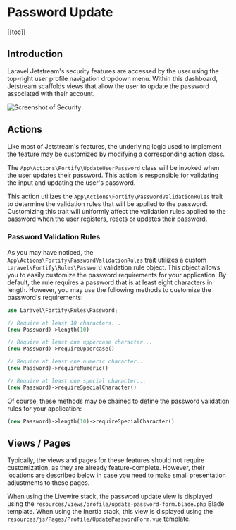 # Password Update

[[toc]]

## Introduction

Laravel Jetstream's security features are accessed by the user using the top-right user profile navigation dropdown menu. Within this dashboard, Jetstream scaffolds views that allow the user to update the password associated with their account.

![Screenshot of Security](/img/security.png)

## Actions

Like most of Jetstream's features, the underlying logic used to implement the feature may be customized by modifying a corresponding action class.

The `App\Actions\Fortify\UpdateUserPassword` class will be invoked when the user updates their password. This action is responsible for validating the input and updating the user's password.

This action utilizes the `App\Actions\Fortify\PasswordValidationRules` trait to determine the validation rules that will be applied to the password. Customizing this trait will uniformly affect the validation rules applied to the password when the user registers, resets or updates their password.

### Password Validation Rules

As you may have noticed, the `App\Actions\Fortify\PasswordValidationRules` trait utilizes a custom `Laravel\Fortify\Rules\Password` validation rule object. This object allows you to easily customize the password requirements for your application. By default, the rule requires a password that is at least eight characters in length. However, you may use the following methods to customize the password's requirements:

```php
use Laravel\Fortify\Rules\Password;

// Require at least 10 characters...
(new Password)->length(10)

// Require at least one uppercase character...
(new Password)->requireUppercase()

// Require at least one numeric character...
(new Password)->requireNumeric()

// Require at least one special character...
(new Password)->requireSpecialCharacter()
```

Of course, these methods may be chained to define the password validation rules for your application:

```php
(new Password)->length(10)->requireSpecialCharacter()
```

## Views / Pages

Typically, the views and pages for these features should not require customization, as they are already feature-complete. However, their locations are described below in case you need to make small presentation adjustments to these pages.

When using the Livewire stack, the password update view is displayed using the `resources/views/profile/update-password-form.blade.php` Blade template. When using the Inertia stack, this view is displayed using the `resources/js/Pages/Profile/UpdatePasswordForm.vue` template.
